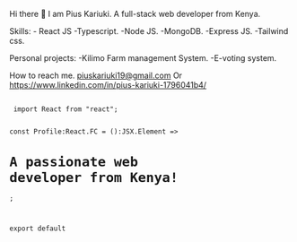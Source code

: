 Hi there 👋  	I am Pius Kariuki.
		A full-stack web developer from Kenya.
		
		
Skills:	- React JS
	   	  -Typescript.
		    -Node JS.
		    -MongoDB.
		    -Express JS.
		    -Tailwind css.

Personal projects:	-Kilimo Farm management System.
			-E-voting system.




How to reach me.
	piuskariuki19@gmail.com
	Or 
	https://www.linkedin.com/in/pius-kariuki-1796041b4/
  
 
 <code>
 import React from "react";
 
 const Profile:React.FC = ():JSX.Element => <h1>A passionate  web developer from Kenya!</h1>;

export default 
</code>
